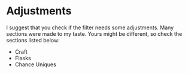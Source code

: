 # Adjustments
I suggest that you check if the filter needs some adjustments. Many sections were made to my taste. Yours might be different, so check the sections listed below:

* Craft
* Flasks
* Chance Uniques
